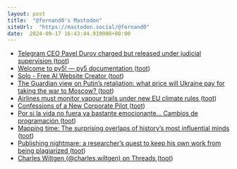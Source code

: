 ```yaml
---
layout: post
title:  "@fernand0's Mastodon"
siteUrl:  "https://mastodon.social/@fernand0"
date:  2024-09-17 16:43:44.919000+00:00
---
```

*  [Telegram CEO Pavel Durov charged but released under judicial supervision ](https://www.lemonde.fr/en/france/article/2024/08/29/telegram-ceo-pavel-durov-charged-but-released-under-judicial-supervision_6723047_7.htm) ([toot](https://mastodon.social/@fernand0/113153895622518041))
*  [Welcome to py5! — py5 documentation ](http://py5coding.org/index.htm) ([toot](https://mastodon.social/@fernand0/113153527543416971))
*  [Solo - Free AI Website Creator ](https://soloist.ai) ([toot](https://mastodon.social/@fernand0/113153347235060406))
*  [The Guardian view on Putin’s retaliation: what price will Ukraine pay for taking the war to Moscow? ](https://www.theguardian.com/commentisfree/article/2024/sep/05/the-guardian-view-on-putins-retaliation-what-price-will-ukraine-pay-for-taking-the-war-to-mosco) ([toot](https://mastodon.social/@fernand0/113152717219282577))
*  [Airlines must monitor vapour trails under new EU climate rules ](https://www.euronews.com/green/2024/09/02/airlines-must-monitor-vapour-trails-under-new-eu-climate-rule) ([toot](https://mastodon.social/@fernand0/113152464479634295))
*  [Confessions of a New Corporate Pilot ](https://www.jetwhine.com/2024/09/confessions-of-a-brand-new-corporate-aircraft-pilot) ([toot](https://mastodon.social/@fernand0/113152119135351257))
*  [Por si la vida no fuera ya bastante emocionante... Cambios de programación ](https://mastodon.social/@fernand0/113152110146537439) ([toot](https://mastodon.social/@fernand0/113152110146537439))
*  [Mapping time: The surprising overlaps of history’s most influential minds ](https://bigthink.com/strange-maps/the-big-map-of-who-lived-when) ([toot](https://mastodon.social/@fernand0/113151868616075702))
*  [Publishing nightmare: a researcher’s quest to keep his own work from being plagiarized ](https://www.nature.com/articles/d41586-024-02554-) ([toot](https://mastodon.social/@fernand0/113151674842110030))
*  [Charles Wiltgen (@charles.wiltgen) on Threads ](https://www.threads.net/@charles.wiltgen/post/C_gEcEUPavD) ([toot](https://mastodon.social/@fernand0/113151035377125839))
